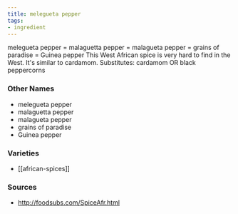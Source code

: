 ```yaml
---
title: melegueta pepper
tags:
- ingredient
---
```

melegueta pepper = malaguetta pepper = malagueta pepper = grains of paradise = Guinea pepper This West African spice is very hard to find in the West. It's similar to cardamom. Substitutes: cardamom OR black peppercorns

### Other Names

* melegueta pepper
* malaguetta pepper
* malagueta pepper
* grains of paradise
* Guinea pepper

### Varieties

* [[african-spices]]

### Sources
* http://foodsubs.com/SpiceAfr.html
